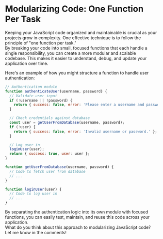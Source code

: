 # Modularizing Code: One Function Per Task
Keeping your JavaScript code organized and maintainable is crucial as your projects grow in complexity. One effective technique is to follow the principle of "one function per task."
<br/>
By breaking your code into small, focused functions that each handle a single responsibility, you can create a more modular and scalable codebase. This makes it easier to understand, debug, and update your application over time.
<br/>

Here's an example of how you might structure a function to handle user authentication:
```javascript
// Authentication module
function authenticateUser(username, password) {
  // Validate user input
  if (!username || !password) {
    return { success: false, error: 'Please enter a username and password.' };
  }

  // Check credentials against database
  const user = getUserFromDatabase(username, password);
  if (!user) {
    return { success: false, error: 'Invalid username or password.' };
  }

  // Log user in
  loginUser(user);
  return { success: true, user: user };
}

function getUserFromDatabase(username, password) {
  // Code to fetch user from database
  // ...
}

function loginUser(user) {
  // Code to log user in
  // ...
}
```

By separating the authentication logic into its own module with focused functions, you can easily test, maintain, and reuse this code across your application.
<br/>
What do you think about this approach to modularizing JavaScript code? Let me know in the comments!
